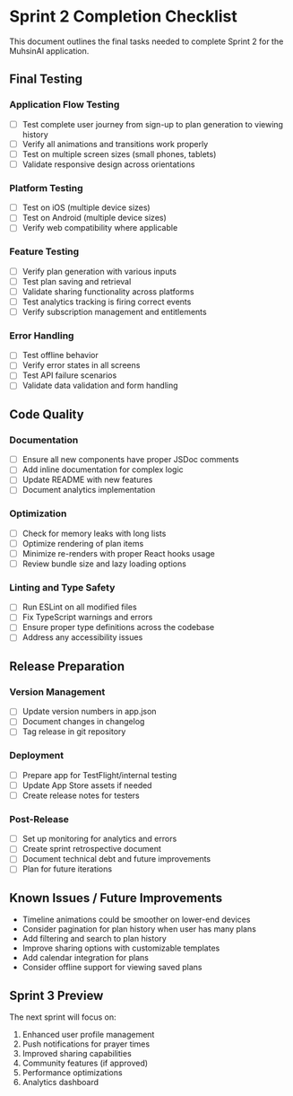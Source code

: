 # Sprint 2 Completion Checklist

This document outlines the final tasks needed to complete Sprint 2 for the MuhsinAI application.

## Final Testing

### Application Flow Testing
- [ ] Test complete user journey from sign-up to plan generation to viewing history
- [ ] Verify all animations and transitions work properly
- [ ] Test on multiple screen sizes (small phones, tablets)
- [ ] Validate responsive design across orientations

### Platform Testing
- [ ] Test on iOS (multiple device sizes)
- [ ] Test on Android (multiple device sizes) 
- [ ] Verify web compatibility where applicable

### Feature Testing
- [ ] Verify plan generation with various inputs
- [ ] Test plan saving and retrieval
- [ ] Validate sharing functionality across platforms
- [ ] Test analytics tracking is firing correct events
- [ ] Verify subscription management and entitlements

### Error Handling
- [ ] Test offline behavior
- [ ] Verify error states in all screens
- [ ] Test API failure scenarios
- [ ] Validate data validation and form handling

## Code Quality

### Documentation
- [ ] Ensure all new components have proper JSDoc comments
- [ ] Add inline documentation for complex logic
- [ ] Update README with new features
- [ ] Document analytics implementation

### Optimization
- [ ] Check for memory leaks with long lists
- [ ] Optimize rendering of plan items
- [ ] Minimize re-renders with proper React hooks usage
- [ ] Review bundle size and lazy loading options

### Linting and Type Safety
- [ ] Run ESLint on all modified files
- [ ] Fix TypeScript warnings and errors
- [ ] Ensure proper type definitions across the codebase
- [ ] Address any accessibility issues

## Release Preparation

### Version Management
- [ ] Update version numbers in app.json
- [ ] Document changes in changelog
- [ ] Tag release in git repository

### Deployment
- [ ] Prepare app for TestFlight/internal testing
- [ ] Update App Store assets if needed
- [ ] Create release notes for testers

### Post-Release
- [ ] Set up monitoring for analytics and errors
- [ ] Create sprint retrospective document
- [ ] Document technical debt and future improvements
- [ ] Plan for future iterations

## Known Issues / Future Improvements

- Timeline animations could be smoother on lower-end devices
- Consider pagination for plan history when user has many plans
- Add filtering and search to plan history
- Improve sharing options with customizable templates
- Add calendar integration for plans
- Consider offline support for viewing saved plans

## Sprint 3 Preview

The next sprint will focus on:
1. Enhanced user profile management
2. Push notifications for prayer times
3. Improved sharing capabilities
4. Community features (if approved)
5. Performance optimizations
6. Analytics dashboard